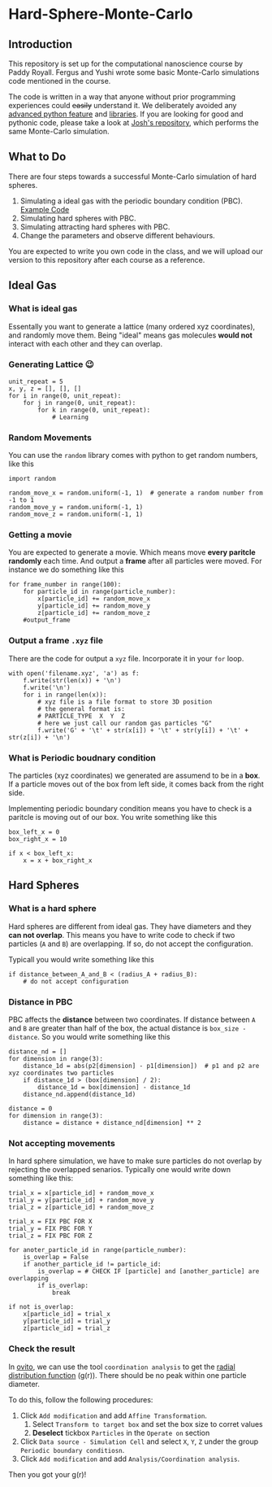 # Hard-Sphere-Monte-Carlo

## Introduction

This repository is set up for the computational nanoscience course by Paddy Royall. Fergus and Yushi wrote some basic Monte-Carlo simulations code mentioned in the course.

The code is written in a way that anyone without prior programming experiences could ~~easily~~ understand it. We deliberately avoided any [advanced python feature](https://docs.python.org/3/tutorial/classes.html) and [libraries](https://docs.scipy.org/doc/scipy/reference/spatial.distance.html). If you are looking for good and pythonic code, please take a look at [Josh's repository](https://github.com/tranqui/monte_carlo), which performs the same Monte-Carlo simulation.

## What to Do

There are four steps towards a successful Monte-Carlo simulation of hard spheres.

1. Simulating a ideal gas with the periodic boundary condition (PBC). [Example Code](ideal_gas.py)
2. Simulating hard spheres with PBC.
3. Simulating attracting hard spheres with PBC.
4. Change the parameters and observe different behaviours.

You are expected to write you own code in the class, and we will upload our version to this repository after each course as a reference.

## Ideal Gas

### What is ideal gas

Essentally you want to generate a lattice (many ordered xyz coordinates), and randomly move them. Being "ideal" means gas molecules **would not** interact with each other and they can overlap. 

### Generating Lattice :wink:

```
unit_repeat = 5
x, y, z = [], [], []
for i in range(0, unit_repeat):
    for j in range(0, unit_repeat):
        for k in range(0, unit_repeat):
            # Learning
```

### Random Movements

You can use the `random` library comes with python to get random numbers, like this

```
import random

random_move_x = random.uniform(-1, 1)  # generate a random number from -1 to 1
random_move_y = random.uniform(-1, 1)
random_move_z = random.uniform(-1, 1)
```

### Getting a movie

You are expected to generate a movie. Which means move **every paritcle randomly** each time. And output a **frame** after all particles were moved. For instance we do something like this

```
for frame_number in range(100):
    for particle_id in range(particle_number):
        x[particle_id] += random_move_x
        y[particle_id] += random_move_y
        z[particle_id] += random_move_z
    #output_frame
```

### Output a frame `.xyz` file

There are the code for output a `xyz` file. Incorporate it in your `for` loop.

```
with open('filename.xyz', 'a') as f:
    f.write(str(len(x)) + '\n')
    f.write('\n')
    for i in range(len(x)):
        # xyz file is a file format to store 3D position
        # the general format is:
        # PARTICLE_TYPE  X  Y  Z
        # here we just call our random gas particles "G"
        f.write('G' + '\t' + str(x[i]) + '\t' + str(y[i]) + '\t' + str(z[i]) + '\n')
```

### What is Periodic boudnary condition

The particles (xyz coordinates) we generated are assumend to be in a **box**. If a particle moves out of the box from left side, it comes back from the right side.

Implementing periodic boundary condition means you have to check is a paritcle is moving out of our box. You write something like this

```
box_left_x = 0
box_right_x = 10

if x < box_left_x:
    x = x + box_right_x
```

## Hard Spheres

### What is a hard sphere

Hard spheres are different from ideal gas. They have diameters and they **can not overlap**. This means you have to write code to check if two particles (`A` and `B`) are overlapping. If so, do not accept the configuration.

Typicall you would write something like this

```
if distance_between_A_and_B < (radius_A + radius_B):
    # do not accept configuration
```

### Distance in PBC

PBC affects the **distance** between two coordinates. If distance between `A` and `B` are greater than half of the box, the actual distance is `box_size - distance`. So you would write something like this

```
distance_nd = []
for dimension in range(3):
    distance_1d = abs(p2[dimension] - p1[dimension])  # p1 and p2 are xyz coordinates two particles
    if distance_1d > (box[dimension] / 2):
        distance_1d = box[dimension] - distance_1d
    distance_nd.append(distance_1d)
 
distance = 0
for dimension in range(3):
    distance = distance + distance_nd[dimension] ** 2
```

### Not accepting movements

In hard sphere simulation, we have to make sure particles do not overlap by rejecting the overlapped senarios. Typically one would write down something like this:

```
trial_x = x[particle_id] + random_move_x
trial_y = y[particle_id] + random_move_y
trial_z = z[particle_id] + random_move_z

trial_x = FIX PBC FOR X
trial_y = FIX PBC FOR Y
trial_z = FIX PBC FOR Z

for anoter_particle_id in range(particle_number):
    is_overlap = False
    if another_particle_id != particle_id:
        is_overlap = # CHECK IF [particle] and [another_particle] are overlapping
        if is_overlap:
            break

if not is_overlap:
    x[particle_id] = trial_x
    y[particle_id] = trial_y
    z[particle_id] = trial_z
```

### Check the result

In [ovito](https://www.ovito.org), we can use the tool `coordination analysis` to get the [radial distribution function](https://en.wikipedia.org/wiki/Radial_distribution_function) (g(r)). There should be no peak within one particle diameter.

To do this, follow the following procedures:

1. Click `Add modification` and add `Affine Transformation`.
    1. Select `Transform to target box` and set the box size to corret values
    2. **Deselect** tickbox `Particles` in the `Operate on` section
2. Click `Data source - Simulation Cell` and select `X`, `Y`, `Z` under the group `Periodic boundary conditiosn`.
3. Click `Add modification` and add `Analysis/Coordination analysis`.

Then you got your g(r)!
